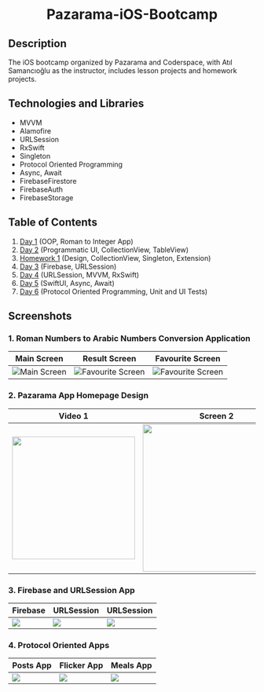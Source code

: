 <h1 align="center">
     Pazarama-iOS-Bootcamp
</h1>

## Description
<p>The iOS bootcamp organized by Pazarama and Coderspace, with Atıl Samancıoğlu as the instructor, includes lesson projects and homework projects.</p>

## Technologies and Libraries
- MVVM
- Alamofire
- URLSession
- RxSwift
- Singleton
- Protocol Oriented Programming
- Async, Await
- FirebaseFirestore
- FirebaseAuth
- FirebaseStorage

## Table of Contents
1. [Day 1](https://github.com/Yakupacs/Pazarama-iOS-Bootcamp/tree/main/Day1) (OOP, Roman to Integer App)<br>
2. [Day 2](https://github.com/Yakupacs/Pazarama-iOS-Bootcamp/tree/main/Day2) (Programmatic UI, CollectionView, TableView)<br>
3. [Homework 1](https://github.com/Yakupacs/Pazarama-iOS-Bootcamp/tree/main/Homework1) (Design, CollectionView, Singleton, Extension)
4. [Day 3](https://github.com/Yakupacs/Pazarama-iOS-Bootcamp/tree/main/Day3) (Firebase, URLSession)
5. [Day 4](https://github.com/Yakupacs/Pazarama-iOS-Bootcamp/tree/main/Day4) (URLSession, MVVM, RxSwift)
6. [Day 5](https://github.com/Yakupacs/Pazarama-iOS-Bootcamp/tree/main/Day5) (SwiftUI, Async, Await)
7. [Day 6](https://github.com/Yakupacs/Pazarama-iOS-Bootcamp/tree/main/Day6) (Protocol Oriented Programming, Unit and UI Tests)

## Screenshots

### 1. Roman Numbers to Arabic Numbers Conversion Application

| Main Screen | Result Screen | Favourite Screen |
| ----------- | ---------------- | ---------------- |
| ![Main Screen](https://github.com/Yakupacs/Pazarama-iOS-Bootcamp/assets/73075252/eb150594-c3a5-4573-a9fa-6c0e8ac15b33 "Main Screen") | ![Favourite Screen](https://github.com/Yakupacs/Pazarama-iOS-Bootcamp/assets/73075252/45a05f99-f73d-4750-9347-d71f0b9183c0 "Favourite Screen") | ![Favourite Screen](https://github.com/Yakupacs/Pazarama-iOS-Bootcamp/assets/73075252/25316f3d-891d-4cc1-ad7a-ab3eb3c3ae9c "Favourite Screen") |

### 2. Pazarama App Homepage Design

| Video 1 | Screen 2 | Screen 3 |
| ----------- | ---------------- | ---------------- |
| <img width="250px" src="https://github.com/Yakupacs/Pazarama-iOS-Bootcamp/assets/73075252/603ab26a-11af-4cae-a34a-817b35e940d1"> | <img width="300px" src="https://github.com/Yakupacs/Pazarama-iOS-Bootcamp/assets/73075252/95919a25-1601-408b-8b80-43cf1b498024"> | <img width="300px" src="https://github.com/Yakupacs/Pazarama-iOS-Bootcamp/assets/73075252/1423e900-b5ec-4115-9e22-515fe5ff7189"> |

### 3. Firebase and URLSession App

| Firebase | URLSession | URLSession |
| ----------- | ---------------- | ---------------- |
| <img src="https://github.com/Yakupacs/Pazarama-iOS-Bootcamp/assets/73075252/3d6fd9c4-3eaa-4355-819b-3e29bd57afd6"> | <img src="https://github.com/Yakupacs/Pazarama-iOS-Bootcamp/assets/73075252/fbf435d8-d18d-49d8-b0a9-5edcd8134d78"> | <img src="https://github.com/Yakupacs/Pazarama-iOS-Bootcamp/assets/73075252/c28eb24b-187c-401a-8149-c2c1dcaefd6a"> |

### 4. Protocol Oriented Apps

| Posts App | Flicker App | Meals App |
| ----------- | ---------------- | ---------------- |
| <img src="https://github.com/Yakupacs/Pazarama-iOS-Bootcamp/assets/73075252/515ff5a2-d401-42b0-9cb8-cbae63fc6758"> | <img src="https://github.com/Yakupacs/Pazarama-iOS-Bootcamp/assets/73075252/6dc8d284-6744-4ff2-b30e-64809a677ff1"> | <img src="https://github.com/Yakupacs/Pazarama-iOS-Bootcamp/assets/73075252/c6677456-39c7-42ad-a2bd-f70571cc1bf4"> |

